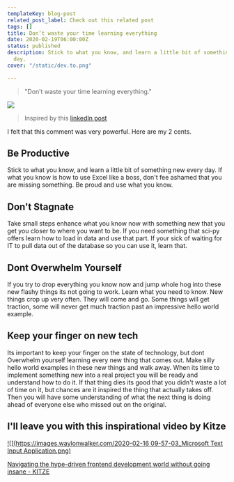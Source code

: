 ```yaml
---
templateKey: blog-post
related_post_label: Check out this related post
tags: []
title: Don’t waste your time learning everything
date: 2020-02-19T06:00:00Z
status: published
description: Stick to what you know, and learn a little bit of something new every
  day.
cover: "/static/dev.to.png"

---
```


> "Don’t waste your time learning everything."

![](https://images.waylonwalker.com/dont-waste-your-time-learning-everythign-post.png)

> Inspired by this [linkedIn post](https://www.linkedin.com/posts/activity-6633818327070326784--Ksl)

I felt that this comment was very powerful. Here are my 2 cents.

## Be Productive

Stick to what you know, and learn a little bit of something new every day. If what you know is how to use Excel like a boss, don't fee ashamed that you are missing something. Be proud and use what you know.

## Don't Stagnate

Take small steps enhance what you know now with something new that you get you closer to where you want to be. If you need something that sci-py offers learn how to load in data and use that part. If your sick of waiting for IT to pull data out of the database so you can use it, learn that.

## Dont Overwhelm Yourself

If you try to drop everything you know now and jump whole hog into these new flashy things its not going to work. Learn what you need to know.  New things crop up very often.  They will come and go.  Some things will get traction, some will never get much traction past an impressive hello world example.

## Keep your finger on new tech

Its important to keep your finger on the state of technology, but dont Overwhelm yourself learning every new thing that comes out.  Make silly hello world examples in these new things and walk away.  When its time to implement something new into a real project you will be ready and understand how to do it.  If that thing dies its good that you didn't waste a lot of time on it, but chances are it inspired the thing that actually takes off.  Then you will have some understanding of what the next thing is doing ahead of everyone else who missed out on the original.

## I'll leave you with this inspirational video by Kitze

[![](https://images.waylonwalker.com/2020-02-16 09-57-03_Microsoft Text Input Application.png)](https://www.youtube.com/watch?v=_kVxXV0TQ7M)

[Navigating the hype-driven frontend development world without going insane - KITZE](https://www.youtube.com/watch?v=_kVxXV0TQ7M)
